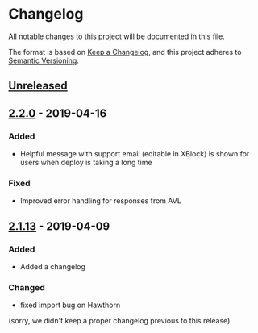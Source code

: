 # Changelog

All notable changes to this project will be documented in this file.

The format is based on [Keep a Changelog](https://keepachangelog.com/en/1.0.0/),
and this project adheres to [Semantic Versioning](https://semver.org/spec/v2.0.0.html).

## [Unreleased]

## [2.2.0] - 2019-04-16
### Added
- Helpful message with support email (editable in XBlock) is shown for users when deploy is taking a long time

### Fixed
- Improved error handling for responses from AVL

## [2.1.13] - 2019-04-09
### Added
- Added a changelog
### Changed
- fixed import bug on Hawthorn

(sorry, we didn't keep a proper changelog previous to this release)

[Unreleased]: https://github.com/appsembler/xblock-launchcontainer/compare/v2.2.0...HEAD
[2.2.0]: https://github.com/appsembler/xblock-launchcontainer/compare/v2.1.13...v2.2.0
[2.1.13]: https://github.com/appsembler/xblock-launchcontainer/compare/v2.1.12...v2.1.13
